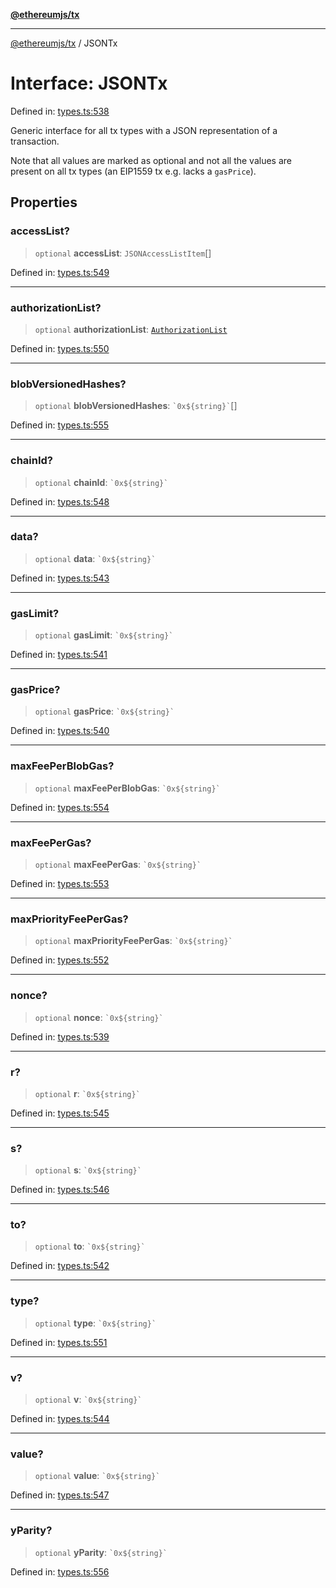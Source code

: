 [**@ethereumjs/tx**](../README.md)

***

[@ethereumjs/tx](../README.md) / JSONTx

# Interface: JSONTx

Defined in: [types.ts:538](https://github.com/ethereumjs/ethereumjs-monorepo/blob/master/packages/tx/src/types.ts#L538)

Generic interface for all tx types with a
JSON representation of a transaction.

Note that all values are marked as optional
and not all the values are present on all tx types
(an EIP1559 tx e.g. lacks a `gasPrice`).

## Properties

### accessList?

> `optional` **accessList**: `JSONAccessListItem`[]

Defined in: [types.ts:549](https://github.com/ethereumjs/ethereumjs-monorepo/blob/master/packages/tx/src/types.ts#L549)

***

### authorizationList?

> `optional` **authorizationList**: [`AuthorizationList`](../type-aliases/AuthorizationList.md)

Defined in: [types.ts:550](https://github.com/ethereumjs/ethereumjs-monorepo/blob/master/packages/tx/src/types.ts#L550)

***

### blobVersionedHashes?

> `optional` **blobVersionedHashes**: `` `0x${string}` ``[]

Defined in: [types.ts:555](https://github.com/ethereumjs/ethereumjs-monorepo/blob/master/packages/tx/src/types.ts#L555)

***

### chainId?

> `optional` **chainId**: `` `0x${string}` ``

Defined in: [types.ts:548](https://github.com/ethereumjs/ethereumjs-monorepo/blob/master/packages/tx/src/types.ts#L548)

***

### data?

> `optional` **data**: `` `0x${string}` ``

Defined in: [types.ts:543](https://github.com/ethereumjs/ethereumjs-monorepo/blob/master/packages/tx/src/types.ts#L543)

***

### gasLimit?

> `optional` **gasLimit**: `` `0x${string}` ``

Defined in: [types.ts:541](https://github.com/ethereumjs/ethereumjs-monorepo/blob/master/packages/tx/src/types.ts#L541)

***

### gasPrice?

> `optional` **gasPrice**: `` `0x${string}` ``

Defined in: [types.ts:540](https://github.com/ethereumjs/ethereumjs-monorepo/blob/master/packages/tx/src/types.ts#L540)

***

### maxFeePerBlobGas?

> `optional` **maxFeePerBlobGas**: `` `0x${string}` ``

Defined in: [types.ts:554](https://github.com/ethereumjs/ethereumjs-monorepo/blob/master/packages/tx/src/types.ts#L554)

***

### maxFeePerGas?

> `optional` **maxFeePerGas**: `` `0x${string}` ``

Defined in: [types.ts:553](https://github.com/ethereumjs/ethereumjs-monorepo/blob/master/packages/tx/src/types.ts#L553)

***

### maxPriorityFeePerGas?

> `optional` **maxPriorityFeePerGas**: `` `0x${string}` ``

Defined in: [types.ts:552](https://github.com/ethereumjs/ethereumjs-monorepo/blob/master/packages/tx/src/types.ts#L552)

***

### nonce?

> `optional` **nonce**: `` `0x${string}` ``

Defined in: [types.ts:539](https://github.com/ethereumjs/ethereumjs-monorepo/blob/master/packages/tx/src/types.ts#L539)

***

### r?

> `optional` **r**: `` `0x${string}` ``

Defined in: [types.ts:545](https://github.com/ethereumjs/ethereumjs-monorepo/blob/master/packages/tx/src/types.ts#L545)

***

### s?

> `optional` **s**: `` `0x${string}` ``

Defined in: [types.ts:546](https://github.com/ethereumjs/ethereumjs-monorepo/blob/master/packages/tx/src/types.ts#L546)

***

### to?

> `optional` **to**: `` `0x${string}` ``

Defined in: [types.ts:542](https://github.com/ethereumjs/ethereumjs-monorepo/blob/master/packages/tx/src/types.ts#L542)

***

### type?

> `optional` **type**: `` `0x${string}` ``

Defined in: [types.ts:551](https://github.com/ethereumjs/ethereumjs-monorepo/blob/master/packages/tx/src/types.ts#L551)

***

### v?

> `optional` **v**: `` `0x${string}` ``

Defined in: [types.ts:544](https://github.com/ethereumjs/ethereumjs-monorepo/blob/master/packages/tx/src/types.ts#L544)

***

### value?

> `optional` **value**: `` `0x${string}` ``

Defined in: [types.ts:547](https://github.com/ethereumjs/ethereumjs-monorepo/blob/master/packages/tx/src/types.ts#L547)

***

### yParity?

> `optional` **yParity**: `` `0x${string}` ``

Defined in: [types.ts:556](https://github.com/ethereumjs/ethereumjs-monorepo/blob/master/packages/tx/src/types.ts#L556)
